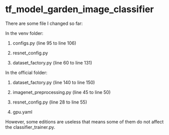 # tf_model_garden_image_classifier

There are some file I changed so far:

In the venv folder:
1. configs.py (line 95 to line 106)


2. resnet_config.py


3. dataset_factory.py (line 60 to line 131)
    
    
In the official folder:

1. dataset_factory.py (line 140 to line 150)


2. imagenet_preprocessing.py (line 45 to line 50)


3. resnet_config.py (line 28 to line 55)


4. gpu.yaml

However, some editions are useless that means some of them do not affect the classifier_trainer.py.
